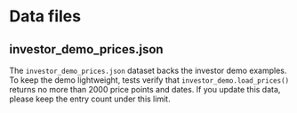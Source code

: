 # Data files

## investor_demo_prices.json

The `investor_demo_prices.json` dataset backs the investor demo examples. To
keep the demo lightweight, tests verify that `investor_demo.load_prices()`
returns no more than 2000 price points and dates. If you update this data,
please keep the entry count under this limit.
